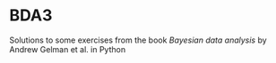 # BDA3
Solutions to some exercises from the book *Bayesian data analysis* by Andrew Gelman et al. in Python
